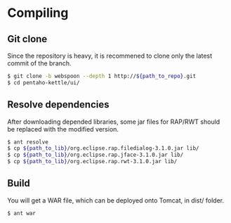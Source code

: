 # Compiling

## Git clone

Since the repository is heavy, it is recommened to clone only the latest commit of the branch.

```bash
$ git clone -b webspoon --depth 1 http://${path_to_repo}.git 
$ cd pentaho-kettle/ui/
```

## Resolve dependencies

After downloading depended libraries, some jar files for RAP/RWT should be replaced with the modified version.

```bash
$ ant resolve
$ cp ${path_to_lib}/org.eclipse.rap.filedialog-3.1.0.jar lib/
$ cp ${path_to_lib}/org.eclipse.rap.jface-3.1.0.jar lib/
$ cp ${path_to_lib}/org.eclipse.rap.rwt-3.1.0.jar lib/
```

##  Build

You will get a WAR file, which can be deployed onto Tomcat, in dist/ folder.

```bash
$ ant war
```
